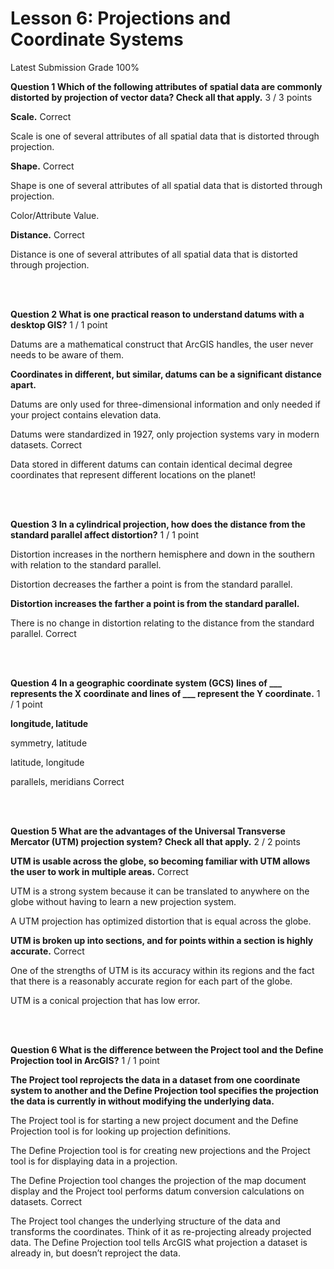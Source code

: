 # Lesson 6: Projections and Coordinate Systems
Latest Submission Grade 100%
<br/>

**Question 1 Which of the following attributes of spatial
data are commonly distorted by projection of vector data? Check all that apply.**
3 / 3 points

**Scale.**
Correct

Scale is one of several attributes of all spatial data that is distorted
through projection.

**Shape.**
Correct

Shape is one of several attributes of all spatial data that is distorted through projection. 

Color/Attribute
Value.

**Distance.**
Correct

Distance is one of several attributes of all spatial data that is distorted through projection. 

<br/>
<br/>

**Question 2 What
is one practical reason to understand datums with a desktop GIS?** 
1 / 1 point

Datums are a mathematical construct that ArcGIS handles, the user never needs to be aware of them.

**Coordinates in different, but similar, datums
can be a significant distance apart.** 

Datums are only used for three-dimensional
information and only needed if your project contains elevation data. 

Datums were standardized in 1927, only projection systems vary in modern datasets.
Correct

Data stored in  different datums can contain identical decimal
degree coordinates that represent different locations on the planet!


<br/>
<br/>

**Question 3 In a cylindrical projection, how does the distance from the standard parallel affect distortion?**
1 / 1 point

Distortion increases in the northern hemisphere and down in the southern with relation to the standard parallel. 

Distortion decreases the farther a point is from the standard parallel.

**Distortion increases the farther a point is from the standard parallel.**

There is no change in distortion relating to the distance from the standard parallel.
Correct


<br/>
<br/>

**Question 4 In a geographic coordinate system (GCS) lines of ___ represents the X coordinate and lines of ___ represent the Y coordinate.**
1 / 1 point

**longitude, latitude**

symmetry, latitude

latitude, longitude

parallels, meridians
Correct


<br/>
<br/>

**Question 5 What are the advantages of the Universal Transverse Mercator (UTM) projection system? Check all that apply.**
2 / 2 points

**UTM is usable across the globe, so becoming familiar with UTM allows the user to work in multiple areas.**
Correct

UTM is a strong system because it can be translated to anywhere on the globe without having to learn a new projection system.

A UTM projection has optimized distortion that is equal across the globe.

**UTM is broken up into sections, and for points
within a section is highly accurate.**
Correct

One of the strengths of UTM is its accuracy within its regions and the fact that there is a reasonably accurate region for each part of the globe.

UTM is a conical projection that has low error.


<br/>
<br/>

**Question 6 What is the difference between the Project tool and the Define Projection tool in ArcGIS?**
1 / 1 point

**The Project tool reprojects the data in a dataset from one coordinate system to another and the Define Projection tool specifies the projection the data is currently in without modifying the underlying data.**

The Project tool is for starting a new project document and the Define Projection tool is for looking up projection definitions.

The Define Projection tool is for creating new projections and the Project tool is for displaying data in a projection.

The Define Projection tool changes the projection of the map document display and the Project tool performs datum conversion calculations on datasets.
Correct

The Project tool changes the underlying structure of the data and transforms the coordinates. Think of it as re-projecting already projected data. The Define Projection tool tells ArcGIS what projection a dataset is already in, but doesn’t reproject the data.



